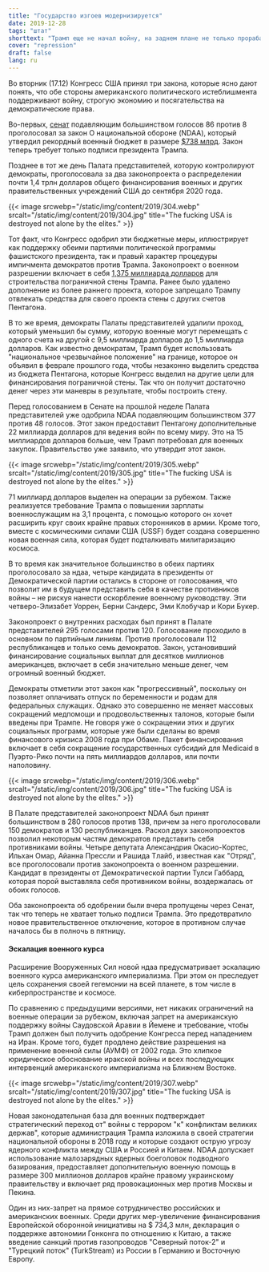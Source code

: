 ```yaml
---
title: "Государство изгоев модернизируется"
date: 2019-12-28
tags: "штат"
shorttext: "Трамп еще не начал войну, на заднем плане не только прорабатывается Импичмент, Нет, он еще и модернизируется."
cover: "repression"
draft: false
lang: ru
---
```


Во вторник (17.12) Конгресс США принял три закона, которые ясно дают понять, что обе стороны американского политического истеблишмента поддерживают войну, строгую экономию и посягательства на демократические права.

Во-первых, [сенат](https://www.senate.gov/legislative/LIS/roll_call_lists/roll_call_vote_cfm.cfm?congress=116&session=1&vote=00400 "Roll Call Vote 116th Congress - 1st Session") подавляющим большинством голосов 86 против 8 проголосовал за закон О национальной обороне (NDAA), который утвердил рекордный военный бюджет в размере [$738 млрд](https://thehill.com/policy/defense/474892-senate-passes-738b-defense-bill "Senate sends $738B defense bill to Trump's desk"). Закон теперь требует только подписи президента Трампа.

Позднее в тот же день Палата представителей, которую контролируют демократы, проголосовала за два законопроекта о распределении почти 1,4 трлн долларов общего финансирования военных и других правительственных учреждений США до сентября 2020 года.

{{< image srcwebp="/static/img/content/2019/304.webp" srcalt="/static/img/content/2019/304.jpg" title="The fucking USA is destroyed not alone by the elites." >}}

Тот факт, что Конгресс одобрил эти бюджетные меры, иллюстрирует как поддержку обеими партиями политической программы фашистского президента, так и правый характер процедуры импичмента демократов против Трампа. Законопроект о военном разрешении включает в себя [1,375 миллиарда долларов](https://thehill.com/homenews/senate/474729-spending-deal-to-include-1375-billion-for-border-barriers "Spending deal to include $1.375 billion for border barriers") для строительства пограничной стены Трампа. Ранее было удалено дополнение из более раннего проекта, которое запрещало Трампу отвлекать средства для своего проекта стены с других счетов Пентагона.

В то же время, демократы Палаты представителей удалили проход, который уменьшил бы сумму, которую военные могут перемещать с одного счета на другой с 9,5 миллиарда долларов до 1,5 миллиарда долларов. Как известно демократам, Трамп будет использовать "национальное чрезвычайное положение" на границе, которое он объявил в феврале прошлого года, чтобы незаконно выделить средства из бюджета Пентагона, которые Конгресс выделил на другие цели для финансирования пограничной стены. Так что он получит достаточно денег через эти маневры в результате, чтобы построить стену.

Перед голосованием в Сенате на прошлой неделе Палата представителей уже одобрила NDAA подавляющим большинством 377 против 48 голосов. Этот закон предоставит Пентагону дополнительные 22 миллиарда долларов для ведения войн по всему миру. Это на 15 миллиардов долларов больше, чем Трамп потребовал для военных закупок. Правительство уже заявило, что утвердит этот закон.

{{< image srcwebp="/static/img/content/2019/305.webp" srcalt="/static/img/content/2019/305.jpg" title="The fucking USA is destroyed not alone by the elites." >}}

71 миллиард долларов выделен на операции за рубежом. Также реализуется требование Трампа о повышении зарплаты военнослужащим на 3,1 процента, с помощью которого он хочет расширить круг своих крайне правых сторонников в армии. Кроме того, вместе с космическими силами США (USSF) будет создана совершенно новая военная сила, которая будет подталкивать милитаризацию космоса.

В то время как значительное большинство в обеих партиях проголосовало за ндаа, четыре кандидата в президенты от Демократической партии остались в стороне от голосования, что позволит им в будущем представить себя в качестве противников войны – не рискуя нанести оскорбление военному руководству. Эти четверо-Элизабет Уоррен, Берни Сандерс, Эми Клобучар и Кори Букер.

Законопроект о внутренних расходах был принят в Палате представителей 295 голосами против 120. Голосование проходило в основном по партийным линиям. Против проголосовали 112 республиканцев и только семь демократов. Закон, установивший финансирование социальных выплат для десятков миллионов американцев, включает в себя значительно меньше денег, чем огромный военный бюджет.

Демократы отметили этот закон как "прогрессивный", поскольку он позволяет оплачивать отпуск по беременности и родам для федеральных служащих. Однако это совершенно не меняет массовых сокращений медпомощи и продовольственных талонов, которые были введены при Трампе. Не говоря уже о сокращении этих и других социальных программ, которые уже были сделаны во время финансового кризиса 2008 года при Обаме. Пакет финансирования включает в себя сокращение государственных субсидий для Medicaid в Пуэрто-Рико почти на пять миллиардов долларов, или почти наполовину.

{{< image srcwebp="/static/img/content/2019/306.webp" srcalt="/static/img/content/2019/306.jpg" title="The fucking USA is destroyed not alone by the elites." >}}

В Палате представителей законопроект NDAA был принят большинством в 280 голосов против 138, причем за него проголосовали 150 демократов и 130 республиканцев. Раскол двух законопроектов позволил некоторым частям демократов представить себя противниками войны. Четыре депутата Александрия Окасио-Кортес, Ильхан Омар, Айанна Прессли и Рашида Тлайб, известная как "Отряд", все проголосовали против законопроекта о военном разрешении. Кандидат в президенты от Демократической партии Тулси Габбард, которая порой выставляла себя противником войны, воздержалась от обоих голосов.

Оба законопроекта об одобрении были вчера пропущены через Сенат, так что теперь не хватает только подписи Трампа. Это предотвратило новое правительственное отключение, которое в противном случае началось бы в полночь в пятницу.

#### Эскалация военного курса

Расширение Вооруженных Сил новой ндаа предусматривает эскалацию военного курса американского империализма. При этом он преследует цель сохранения своей гегемонии на всей планете, в том числе в киберпространстве и космосе.

По сравнению с предыдущими версиями, нет никаких ограничений на военные операции за рубежом, включая запрет на американскую поддержку войны Саудовской Аравии в Йемене и требование, чтобы Трамп должен был получить одобрение Конгресса перед нападением на Иран. Кроме того, будет продлено действие разрешения на применение военной силы (АУМФ) от 2002 года. Это хлипкое юридическое обоснование иракской войны и всех последующих интервенций американского империализма на Ближнем Востоке.

{{< image srcwebp="/static/img/content/2019/307.webp" srcalt="/static/img/content/2019/307.jpg" title="The fucking USA is destroyed not alone by the elites." >}}

Новая законодательная база для военных подтверждает стратегический переход от" войны с террором "к" конфликтам великих держав", которые администрация Трампа изложила в своей стратегии национальной обороны в 2018 году и которые создают острую угрозу ядерного конфликта между США и Россией и Китаем. NDAA допускает использование малозарядных ядерных боеголовок подводного базирования, предоставляет дополнительную военную помощь в размере 300 миллионов долларов крайне правому украинскому правительству и включает ряд провокационных мер против Москвы и Пекина.

Один из них-запрет на прямое сотрудничество российских и американских военных. Среди других мер-увеличение финансирования Европейской оборонной инициативы на $ 734,3 млн, декларация о поддержке автономии Гонконга по отношению к Китаю, а также введение санкций против газопроводов "Северный поток-2" и "Турецкий поток" (TurkStream) из России в Германию и Восточную Европу.
